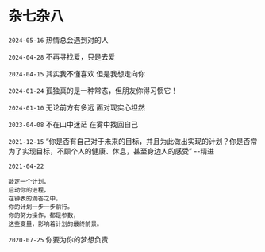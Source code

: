 # 杂七杂八

`2024-05-16` 热情总会遇到对的人

`2024-04-28` 不再寻找爱，只是去爱

`2024-04-15` 其实我不懂喜欢 但是我想走向你

`2024-01-24` 孤独真的是一种常态，但朋友你得习惯它！

`2024-01-10` 无论前方有多远 面对现实心坦然

`2023-04-08` 不在山中迷茫 在雾中找回自己

`2021-12-15` “你是否有自己对于未来的目标，并且为此做出实现的计划？你是否常为了实现目标，不顾个人的健康、休息，甚至身边人的感受” --精进

`2021-04-22` 

    敲定一个计划，
    启动你的进程，
    在钟表的滴答之中，
    你的计划一步一步前行。
    你的努力操作，都是参数，
    这些变量，影响着计划的最终前景。

`2020-07-25` 你要为你的梦想负责